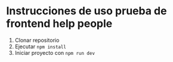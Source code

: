 # Instrucciones de uso prueba de frontend help people

1. Clonar repositorio
2. Ejecutar `npm install`
3. Iniciar proyecto con `npm run dev`
